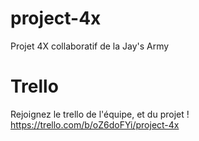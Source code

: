 # project-4x
Projet 4X collaboratif de la Jay's Army

# Trello
Rejoignez le trello de l'équipe, et du projet ! https://trello.com/b/oZ6doFYi/project-4x
